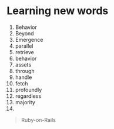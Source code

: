 # Learning new words

1. Behavior
2. Beyond 
3. Emergence
4. parallel
5. retrieve 
6. behavior
7. assets
8. through 
9. handle 
10. fetch 
11. profoundly
12. regardless 
13. majority 
14.  


> Ruby-on-Rails
